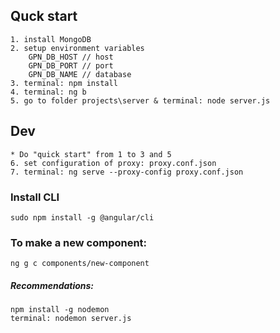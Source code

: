 ## Quck start

```
1. install MongoDB
2. setup environment variables
    GPN_DB_HOST // host
    GPN_DB_PORT // port
    GPN_DB_NAME // database
3. terminal: npm install
4. terminal: ng b
5. go to folder projects\server & terminal: node server.js
```

## Dev

```
* Do "quick start" from 1 to 3 and 5
6. set configuration of proxy: proxy.conf.json
7. terminal: ng serve --proxy-config proxy.conf.json
```

### Install CLI

`sudo npm install -g @angular/cli`

### To make a new component:

`ng g c components/new-component`

##### Recommendations:

```
npm install -g nodemon
terminal: nodemon server.js
```
